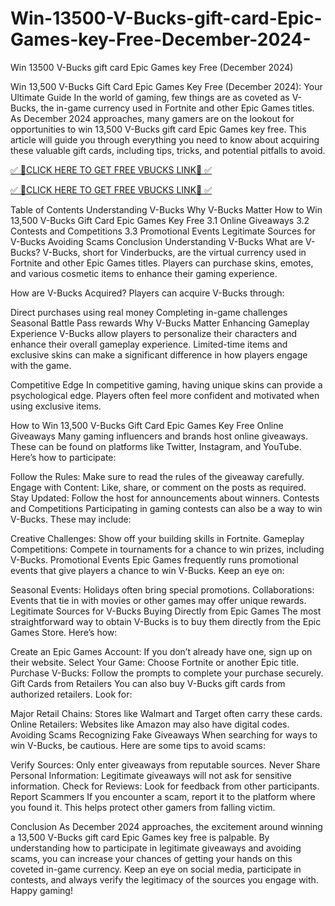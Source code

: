 # Win-13500-V-Bucks-gift-card-Epic-Games-key-Free-December-2024-
Win 13500 V-Bucks gift card Epic Games key Free (December 2024)

Win 13,500 V-Bucks Gift Card Epic Games Key Free (December 2024): Your Ultimate Guide
In the world of gaming, few things are as coveted as V-Bucks, the in-game currency used in Fortnite and other Epic Games titles. As December 2024 approaches, many gamers are on the lookout for opportunities to win 13,500 V-Bucks gift card Epic Games key free. This article will guide you through everything you need to know about acquiring these valuable gift cards, including tips, tricks, and potential pitfalls to avoid.


[✅ 🔴CLICK HERE TO GET FREE VBUCKS LINK🔴 ✅](https://tinyurl.com/4xut3tkv)

[✅ 🔴CLICK HERE TO GET FREE VBUCKS LINK🔴 ✅](https://tinyurl.com/4xut3tkv)


Table of Contents
Understanding V-Bucks
Why V-Bucks Matter
How to Win 13,500 V-Bucks Gift Card Epic Games Key Free
3.1 Online Giveaways
3.2 Contests and Competitions
3.3 Promotional Events
Legitimate Sources for V-Bucks
Avoiding Scams
Conclusion
Understanding V-Bucks
What are V-Bucks?
V-Bucks, short for Vinderbucks, are the virtual currency used in Fortnite and other Epic Games titles. Players can purchase skins, emotes, and various cosmetic items to enhance their gaming experience.

How are V-Bucks Acquired?
Players can acquire V-Bucks through:

Direct purchases using real money
Completing in-game challenges
Seasonal Battle Pass rewards
Why V-Bucks Matter
Enhancing Gameplay Experience
V-Bucks allow players to personalize their characters and enhance their overall gameplay experience. Limited-time items and exclusive skins can make a significant difference in how players engage with the game.

Competitive Edge
In competitive gaming, having unique skins can provide a psychological edge. Players often feel more confident and motivated when using exclusive items.

How to Win 13,500 V-Bucks Gift Card Epic Games Key Free
Online Giveaways
Many gaming influencers and brands host online giveaways. These can be found on platforms like Twitter, Instagram, and YouTube. Here’s how to participate:

Follow the Rules: Make sure to read the rules of the giveaway carefully.
Engage with Content: Like, share, or comment on the posts as required.
Stay Updated: Follow the host for announcements about winners.
Contests and Competitions
Participating in gaming contests can also be a way to win V-Bucks. These may include:

Creative Challenges: Show off your building skills in Fortnite.
Gameplay Competitions: Compete in tournaments for a chance to win prizes, including V-Bucks.
Promotional Events
Epic Games frequently runs promotional events that give players a chance to win V-Bucks. Keep an eye on:

Seasonal Events: Holidays often bring special promotions.
Collaborations: Events that tie in with movies or other games may offer unique rewards.
Legitimate Sources for V-Bucks
Buying Directly from Epic Games
The most straightforward way to obtain V-Bucks is to buy them directly from the Epic Games Store. Here’s how:

Create an Epic Games Account: If you don’t already have one, sign up on their website.
Select Your Game: Choose Fortnite or another Epic title.
Purchase V-Bucks: Follow the prompts to complete your purchase securely.
Gift Cards from Retailers
You can also buy V-Bucks gift cards from authorized retailers. Look for:

Major Retail Chains: Stores like Walmart and Target often carry these cards.
Online Retailers: Websites like Amazon may also have digital codes.
Avoiding Scams
Recognizing Fake Giveaways
When searching for ways to win V-Bucks, be cautious. Here are some tips to avoid scams:

Verify Sources: Only enter giveaways from reputable sources.
Never Share Personal Information: Legitimate giveaways will not ask for sensitive information.
Check for Reviews: Look for feedback from other participants.
Report Scammers
If you encounter a scam, report it to the platform where you found it. This helps protect other gamers from falling victim.

Conclusion
As December 2024 approaches, the excitement around winning a 13,500 V-Bucks gift card Epic Games key free is palpable. By understanding how to participate in legitimate giveaways and avoiding scams, you can increase your chances of getting your hands on this coveted in-game currency. Keep an eye on social media, participate in contests, and always verify the legitimacy of the sources you engage with. Happy gaming!

